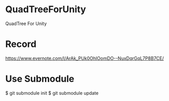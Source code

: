 # QuadTreeForUnity
QuadTree For Unity

# Record  
https://www.evernote.com/l/ArAk_PUk0OhIOomDO--NuxDqrGqL7P8B7CE/

# Use Submodule  
$ git submodule init
$ git submodule update


